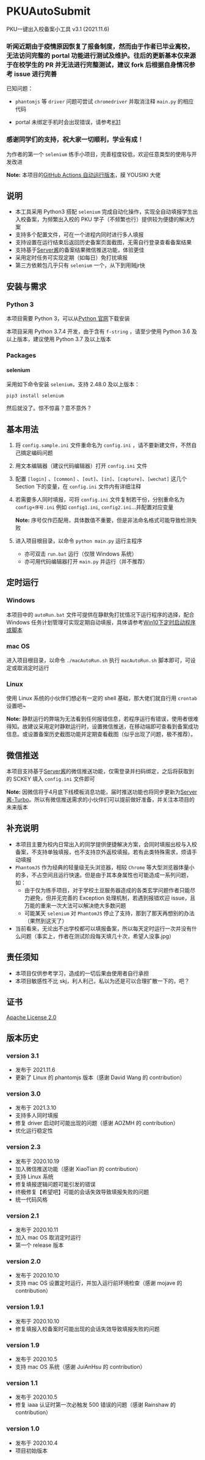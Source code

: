 # PKUAutoSubmit
PKU一键出入校备案小工具 v3.1 (2021.11.6)

### 听闻近期由于疫情原因恢复了报备制度，然而由于作者已毕业离校，无法访问完整的 portal 功能进行测试及维护。往后的更新基本仅来源于在校学生的 PR 并无法进行完整测试，建议 fork 后根据自身情况参考 issue 进行完善

已知问题：

-  `phantomjs` 等 `driver` 问题可尝试 `chromedriver` 并取消注释 `main.py` 的相应代码

-  portal 未绑定手机时会出现错误，请参考[#31](https://github.com/Bruuuuuuce/PKUAutoSubmit/issues/31)

### 感谢同学们的支持，祝大家一切顺利，学业有成！

为作者的第一个 `selenium` 练手小项目，完善程度较低，欢迎任意类型的使用与开发改进



**Note:** 本项目的[GitHub Actions 自动运行版本](https://github.com/YOUSIKI/PKUAutoSubmit-action)，膜 YOUSIKI 大佬


## 说明

- 本工具采用 Python3 搭配 `selenium` 完成自动化操作，实现全自动填报学生出入校备案，为频繁出入校的 PKU 学子（不频繁也行）提供较为便捷的解决方案
- 支持多个配置文件，可在一个进程内同时进行多人填报
- 支持设置在运行结束后返回历史备案页面截图，无需自行登录查看备案结果
- 支持基于[Server酱](https://sct.ftqq.com/)的备案结果微信推送功能，体验更佳
- 采用定时任务可实现定期（如每日）免打扰填报
- 第三方依赖包几乎只有 `selenium` 一个，从下到用贼jr快

## 安装与需求

### Python 3

本项目需要 Python 3，可以从[Python 官网](https://www.python.org/)下载安装

本项目采用 Python 3.7.4 开发，由于含有 `f-string` ，请至少使用 Python 3.6 及以上版本，建议使用 Python 3.7 及以上版本

### Packages

#### selenium

采用如下命令安装 `selenium`，支持 2.48.0 及以上版本：

```
pip3 install selenium
```

然后就没了。惊不惊喜？意不意外？

## 基本用法

1. 将 `config.sample.ini` 文件重命名为 `config.ini` ，请不要新建文件，不然自己搞定编码问题

2. 用文本编辑器（建议代码编辑器）打开 `config.ini` 文件

3. 配置 `[login]` 、`[common]` 、`[out]`、`[in]`、`[capture]`、`[wechat]` 这几个 Section 下的变量，在 `config.ini` 文件内有详细注释

4. 若需要多人同时填报，可将 `config.ini` 文件复制若干份，分别重命名为 `config+序号.ini` 例如 `config1.ini`,  `config2.ini`...并配置对应变量

   **Note:** 序号仅作匹配用，具体数值不重要，但是非法命名格式可能导致检测失败

5. 进入项目根目录，以命令 `python main.py` 运行主程序
   - 亦可双击 `run.bat` 运行（仅限 Windows 系统）
   - 亦可用代码编辑器打开 `main.py` 并运行（并不推荐）

## 定时运行

### Windows

本项目中的 `autoRun.bat` 文件可提供在静默免打扰情况下运行程序的选择，配合 Windows 任务计划管理可实现定期自动填报，具体请参考[Win10下定时启动程序或脚本](https://blog.csdn.net/xielifu/article/details/81016220)

### mac OS

进入项目根目录，以命令 `./macAutoRun.sh` 执行 `macAutoRun.sh` 脚本即可，可设定或取消定时运行

### Linux

使用 Linux 系统的小伙伴们想必有一定的 shell 基础，那大佬们就自行用 `crontab` 设置吧~



**Note:** 静默运行的弊端为无法看到任何报错信息，若程序运行有错误，使用者很难得知。故建议采用定时静默运行时，设置微信推送，在移动端即可查看到备案成功信息。或设置备案历史截图功能并定期查看截图（似乎出现了问题，极不推荐）。

## 微信推送

本项目支持基于[Server酱](https://sct.ftqq.com/)的微信推送功能，仅需登录并扫码绑定，之后将获取到的 SCKEY 填入 `config.ini` 文件即可

**Note:** 因微信将于4月底下线模板消息功能，届时推送功能也将同步更新为[Server酱-Turbo](https://sct.ftqq.com/)。所以有微信推送需求的小伙伴们可以提前做好准备，并关注本项目的未来版本

## 补充说明

- 本项目主要为校内日常出入的同学提供便捷解决方案，会同时填报出校与入校备案，不支持单独填报，也不支持京外返校填报。若有此类特殊需求，烦请手动填报
- `PhantomJS` 作为经典的轻量级无头浏览器，相较 `Chrome` 等大型浏览器体量小的多，不占空间且运行快速。但是由于其本身属性也可能造成一系列问题，如：
   - 由于仅为练手项目，对于学校土豆服务器造成的各类玄学问题作者只能尽力避免，但并无完善的 Exception 处理机制，若遇到报错欢迎 issue，且万能的重来一次大法可以解决绝大多数问题
   - 可能某天 `selenium` 对 `PhantomJS` 停止了支持，那到了那天再想别的办法（果然到这天了）
- 当前看来，无论出不出学校都可以填报备案，所以每天定时运行一次并没有什么问题（事实上，作者在测试阶段每天填几十次，希望人没事.jpg）

## 责任须知

- 本项目仅供参考学习，造成的一切后果由使用者自行承担
- 本项目敏感性不比 skj，利人利己，私以为还是可以合理扩散一下的，吧？

## 证书

[Apache License 2.0](https://github.com/Bruuuuuuce/PKUAutoSubmit/blob/main/LICENSE)

## 版本历史

### version 3.1

- 发布于 2021.11.6
- 更新了 Linux 的 phantomjs 版本（感谢 David Wang 的 contribution）

### version 3.0

- 发布于 2021.3.10
- 支持多人同时填报
- 修复 driver 启动时可能出现的问题（感谢 AOZMH 的 contribution）
- 优化运行稳定性

### version 2.3

- 发布于 2020.10.19
- 加入微信推送功能（感谢 XiaoTian 的 contribution）
- 支持 Linux 系统
- 修复填报逻辑问题可能引发的错误
- 终极修复【希望吧】可能的会话失效导致填报失败的问题
- 统一代码风格

### version 2.1

- 发布于 2020.10.11
- 加入 mac OS 取消定时运行
- 第一个 release 版本

### version 2.0

- 发布于 2020.10.10
- 支持 mac OS 设置定时运行，并加入运行前环境检查（感谢 mojave 的 contribution）

### version 1.9.1

- 发布于 2020.10.10
- 修复填报入校备案时可能出现的会话失效导致填报失败的问题

### version 1.9

- 发布于 2020.10.5
- 支持 mac OS 系统（感谢 JuiAnHsu 的 contribution）

### version 1.1

- 发布于 2020.10.5
- 修复 iaaa 认证时第一次必触发 500 错误的问题（感谢 Rainshaw 的 contribution）

### version 1.0

- 发布于 2020.10.4
- 项目初始版本
